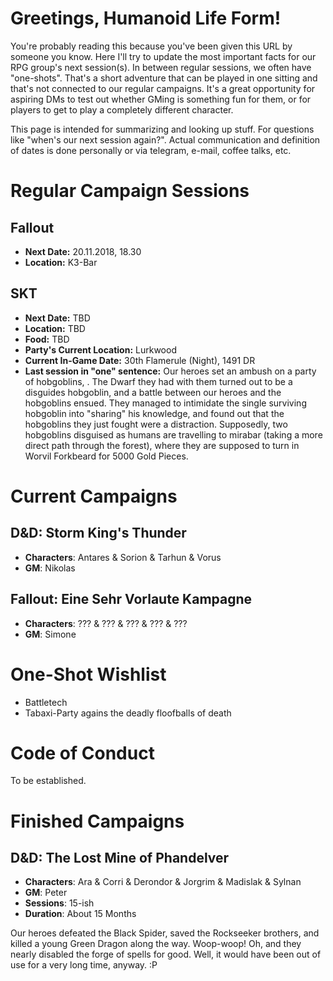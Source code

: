 # Greetings, Humanoid Life Form!
You're probably reading this because you've been given this URL by someone you know. Here I'll try to update the most important facts for our RPG group's next session(s). In between regular sessions, we often have "one-shots". That's a short adventure that can be played in one sitting and that's not connected to our regular campaigns. It's a great opportunity for aspiring DMs to test out whether GMing is something fun for them, or for players to get to play a completely different character.

This page is intended for summarizing and looking up stuff. For questions like "when's our next session again?". Actual communication and definition of dates is done personally or via telegram, e-mail, coffee talks, etc.


# Regular Campaign Sessions

## Fallout
- **Next Date:** 20.11.2018, 18.30
- **Location:** K3-Bar

## SKT
- **Next Date:** TBD
- **Location:** TBD
- **Food:** TBD
- **Party's Current Location:** Lurkwood
- **Current In-Game Date:** 30th Flamerule (Night), 1491 DR 
- **Last session in "one" sentence:** Our heroes set an ambush on a party of hobgoblins, . The Dwarf they had with them turned out to be a disguides hobgoblin, and a battle between our heroes and the hobgoblins ensued. They managed to intimidate the single surviving hobgoblin into "sharing" his knowledge, and found out that the hobgoblins they just fought were a distraction. Supposedly, two hobgoblins disguised as humans are travelling to mirabar (taking a more direct path through the forest), where they are supposed to turn in Worvil Forkbeard for 5000 Gold Pieces. 

# Current Campaigns
## D&D: Storm King's Thunder
- **Characters**: Antares & Sorion & Tarhun & Vorus
- **GM**: Nikolas

## Fallout: Eine Sehr Vorlaute Kampagne
- **Characters**: ??? & ??? & ??? & ??? & ???
- **GM**: Simone

# One-Shot Wishlist
- Battletech
- Tabaxi-Party agains the deadly floofballs of death

# Code of Conduct
To be established.

# Finished Campaigns
## D&D: The Lost Mine of Phandelver
- **Characters**: Ara & Corri & Derondor & Jorgrim & Madislak & Sylnan
- **GM**: Peter
- **Sessions**: 15-ish
- **Duration**: About 15 Months

Our heroes defeated the Black Spider, saved the Rockseeker brothers, and killed a young Green Dragon along the way. Woop-woop! Oh, and they nearly disabled the forge of spells for good. Well, it would have been out of use for a very long time, anyway. :P
